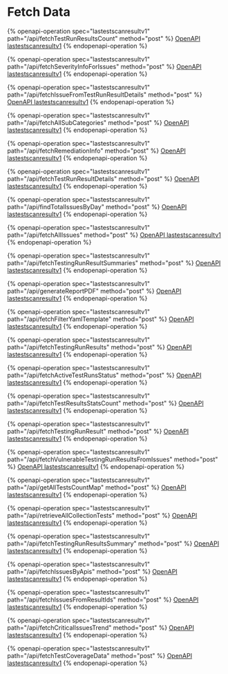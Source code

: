 # Fetch Data

{% openapi-operation spec="lastestscanresultv1" path="/api/fetchTestRunResultsCount" method="post" %}
[OpenAPI lastestscanresultv1](https://gitbook-x-prod-openapi.4401d86825a13bf607936cc3a9f3897a.r2.cloudflarestorage.com/raw/763b0381a96219df166afb4026ffb810d7225df22b0d32ca48eec701026175d4.json?X-Amz-Algorithm=AWS4-HMAC-SHA256&X-Amz-Content-Sha256=UNSIGNED-PAYLOAD&X-Amz-Credential=dce48141f43c0191a2ad043a6888781c%2F20250906%2Fauto%2Fs3%2Faws4_request&X-Amz-Date=20250906T045555Z&X-Amz-Expires=172800&X-Amz-Signature=b29b26b3b653dea74863e700f5810f2caab543e6090c4fae64605cccfc0ff801&X-Amz-SignedHeaders=host&x-amz-checksum-mode=ENABLED&x-id=GetObject)
{% endopenapi-operation %}

{% openapi-operation spec="lastestscanresultv1" path="/api/fetchSeverityInfoForIssues" method="post" %}
[OpenAPI lastestscanresultv1](https://gitbook-x-prod-openapi.4401d86825a13bf607936cc3a9f3897a.r2.cloudflarestorage.com/raw/763b0381a96219df166afb4026ffb810d7225df22b0d32ca48eec701026175d4.json?X-Amz-Algorithm=AWS4-HMAC-SHA256&X-Amz-Content-Sha256=UNSIGNED-PAYLOAD&X-Amz-Credential=dce48141f43c0191a2ad043a6888781c%2F20250906%2Fauto%2Fs3%2Faws4_request&X-Amz-Date=20250906T045555Z&X-Amz-Expires=172800&X-Amz-Signature=b29b26b3b653dea74863e700f5810f2caab543e6090c4fae64605cccfc0ff801&X-Amz-SignedHeaders=host&x-amz-checksum-mode=ENABLED&x-id=GetObject)
{% endopenapi-operation %}

{% openapi-operation spec="lastestscanresultv1" path="/api/fetchIssueFromTestRunResultDetails" method="post" %}
[OpenAPI lastestscanresultv1](https://gitbook-x-prod-openapi.4401d86825a13bf607936cc3a9f3897a.r2.cloudflarestorage.com/raw/763b0381a96219df166afb4026ffb810d7225df22b0d32ca48eec701026175d4.json?X-Amz-Algorithm=AWS4-HMAC-SHA256&X-Amz-Content-Sha256=UNSIGNED-PAYLOAD&X-Amz-Credential=dce48141f43c0191a2ad043a6888781c%2F20250906%2Fauto%2Fs3%2Faws4_request&X-Amz-Date=20250906T045555Z&X-Amz-Expires=172800&X-Amz-Signature=b29b26b3b653dea74863e700f5810f2caab543e6090c4fae64605cccfc0ff801&X-Amz-SignedHeaders=host&x-amz-checksum-mode=ENABLED&x-id=GetObject)
{% endopenapi-operation %}

{% openapi-operation spec="lastestscanresultv1" path="/api/fetchAllSubCategories" method="post" %}
[OpenAPI lastestscanresultv1](https://gitbook-x-prod-openapi.4401d86825a13bf607936cc3a9f3897a.r2.cloudflarestorage.com/raw/763b0381a96219df166afb4026ffb810d7225df22b0d32ca48eec701026175d4.json?X-Amz-Algorithm=AWS4-HMAC-SHA256&X-Amz-Content-Sha256=UNSIGNED-PAYLOAD&X-Amz-Credential=dce48141f43c0191a2ad043a6888781c%2F20250906%2Fauto%2Fs3%2Faws4_request&X-Amz-Date=20250906T045555Z&X-Amz-Expires=172800&X-Amz-Signature=b29b26b3b653dea74863e700f5810f2caab543e6090c4fae64605cccfc0ff801&X-Amz-SignedHeaders=host&x-amz-checksum-mode=ENABLED&x-id=GetObject)
{% endopenapi-operation %}

{% openapi-operation spec="lastestscanresultv1" path="/api/fetchRemediationInfo" method="post" %}
[OpenAPI lastestscanresultv1](https://gitbook-x-prod-openapi.4401d86825a13bf607936cc3a9f3897a.r2.cloudflarestorage.com/raw/763b0381a96219df166afb4026ffb810d7225df22b0d32ca48eec701026175d4.json?X-Amz-Algorithm=AWS4-HMAC-SHA256&X-Amz-Content-Sha256=UNSIGNED-PAYLOAD&X-Amz-Credential=dce48141f43c0191a2ad043a6888781c%2F20250906%2Fauto%2Fs3%2Faws4_request&X-Amz-Date=20250906T045555Z&X-Amz-Expires=172800&X-Amz-Signature=b29b26b3b653dea74863e700f5810f2caab543e6090c4fae64605cccfc0ff801&X-Amz-SignedHeaders=host&x-amz-checksum-mode=ENABLED&x-id=GetObject)
{% endopenapi-operation %}

{% openapi-operation spec="lastestscanresultv1" path="/api/fetchTestRunResultDetails" method="post" %}
[OpenAPI lastestscanresultv1](https://gitbook-x-prod-openapi.4401d86825a13bf607936cc3a9f3897a.r2.cloudflarestorage.com/raw/763b0381a96219df166afb4026ffb810d7225df22b0d32ca48eec701026175d4.json?X-Amz-Algorithm=AWS4-HMAC-SHA256&X-Amz-Content-Sha256=UNSIGNED-PAYLOAD&X-Amz-Credential=dce48141f43c0191a2ad043a6888781c%2F20250906%2Fauto%2Fs3%2Faws4_request&X-Amz-Date=20250906T045555Z&X-Amz-Expires=172800&X-Amz-Signature=b29b26b3b653dea74863e700f5810f2caab543e6090c4fae64605cccfc0ff801&X-Amz-SignedHeaders=host&x-amz-checksum-mode=ENABLED&x-id=GetObject)
{% endopenapi-operation %}

{% openapi-operation spec="lastestscanresultv1" path="/api/findTotalIssuesByDay" method="post" %}
[OpenAPI lastestscanresultv1](https://gitbook-x-prod-openapi.4401d86825a13bf607936cc3a9f3897a.r2.cloudflarestorage.com/raw/763b0381a96219df166afb4026ffb810d7225df22b0d32ca48eec701026175d4.json?X-Amz-Algorithm=AWS4-HMAC-SHA256&X-Amz-Content-Sha256=UNSIGNED-PAYLOAD&X-Amz-Credential=dce48141f43c0191a2ad043a6888781c%2F20250906%2Fauto%2Fs3%2Faws4_request&X-Amz-Date=20250906T045555Z&X-Amz-Expires=172800&X-Amz-Signature=b29b26b3b653dea74863e700f5810f2caab543e6090c4fae64605cccfc0ff801&X-Amz-SignedHeaders=host&x-amz-checksum-mode=ENABLED&x-id=GetObject)
{% endopenapi-operation %}

{% openapi-operation spec="lastestscanresultv1" path="/api/fetchAllIssues" method="post" %}
[OpenAPI lastestscanresultv1](https://gitbook-x-prod-openapi.4401d86825a13bf607936cc3a9f3897a.r2.cloudflarestorage.com/raw/763b0381a96219df166afb4026ffb810d7225df22b0d32ca48eec701026175d4.json?X-Amz-Algorithm=AWS4-HMAC-SHA256&X-Amz-Content-Sha256=UNSIGNED-PAYLOAD&X-Amz-Credential=dce48141f43c0191a2ad043a6888781c%2F20250906%2Fauto%2Fs3%2Faws4_request&X-Amz-Date=20250906T045555Z&X-Amz-Expires=172800&X-Amz-Signature=b29b26b3b653dea74863e700f5810f2caab543e6090c4fae64605cccfc0ff801&X-Amz-SignedHeaders=host&x-amz-checksum-mode=ENABLED&x-id=GetObject)
{% endopenapi-operation %}

{% openapi-operation spec="lastestscanresultv1" path="/api/fetchTestingRunResultSummaries" method="post" %}
[OpenAPI lastestscanresultv1](https://gitbook-x-prod-openapi.4401d86825a13bf607936cc3a9f3897a.r2.cloudflarestorage.com/raw/763b0381a96219df166afb4026ffb810d7225df22b0d32ca48eec701026175d4.json?X-Amz-Algorithm=AWS4-HMAC-SHA256&X-Amz-Content-Sha256=UNSIGNED-PAYLOAD&X-Amz-Credential=dce48141f43c0191a2ad043a6888781c%2F20250906%2Fauto%2Fs3%2Faws4_request&X-Amz-Date=20250906T045555Z&X-Amz-Expires=172800&X-Amz-Signature=b29b26b3b653dea74863e700f5810f2caab543e6090c4fae64605cccfc0ff801&X-Amz-SignedHeaders=host&x-amz-checksum-mode=ENABLED&x-id=GetObject)
{% endopenapi-operation %}

{% openapi-operation spec="lastestscanresultv1" path="/api/generateReportPDF" method="post" %}
[OpenAPI lastestscanresultv1](https://gitbook-x-prod-openapi.4401d86825a13bf607936cc3a9f3897a.r2.cloudflarestorage.com/raw/763b0381a96219df166afb4026ffb810d7225df22b0d32ca48eec701026175d4.json?X-Amz-Algorithm=AWS4-HMAC-SHA256&X-Amz-Content-Sha256=UNSIGNED-PAYLOAD&X-Amz-Credential=dce48141f43c0191a2ad043a6888781c%2F20250906%2Fauto%2Fs3%2Faws4_request&X-Amz-Date=20250906T045555Z&X-Amz-Expires=172800&X-Amz-Signature=b29b26b3b653dea74863e700f5810f2caab543e6090c4fae64605cccfc0ff801&X-Amz-SignedHeaders=host&x-amz-checksum-mode=ENABLED&x-id=GetObject)
{% endopenapi-operation %}

{% openapi-operation spec="lastestscanresultv1" path="/api/fetchFilterYamlTemplate" method="post" %}
[OpenAPI lastestscanresultv1](https://gitbook-x-prod-openapi.4401d86825a13bf607936cc3a9f3897a.r2.cloudflarestorage.com/raw/763b0381a96219df166afb4026ffb810d7225df22b0d32ca48eec701026175d4.json?X-Amz-Algorithm=AWS4-HMAC-SHA256&X-Amz-Content-Sha256=UNSIGNED-PAYLOAD&X-Amz-Credential=dce48141f43c0191a2ad043a6888781c%2F20250906%2Fauto%2Fs3%2Faws4_request&X-Amz-Date=20250906T045555Z&X-Amz-Expires=172800&X-Amz-Signature=b29b26b3b653dea74863e700f5810f2caab543e6090c4fae64605cccfc0ff801&X-Amz-SignedHeaders=host&x-amz-checksum-mode=ENABLED&x-id=GetObject)
{% endopenapi-operation %}

{% openapi-operation spec="lastestscanresultv1" path="/api/fetchTestingRunResults" method="post" %}
[OpenAPI lastestscanresultv1](https://gitbook-x-prod-openapi.4401d86825a13bf607936cc3a9f3897a.r2.cloudflarestorage.com/raw/763b0381a96219df166afb4026ffb810d7225df22b0d32ca48eec701026175d4.json?X-Amz-Algorithm=AWS4-HMAC-SHA256&X-Amz-Content-Sha256=UNSIGNED-PAYLOAD&X-Amz-Credential=dce48141f43c0191a2ad043a6888781c%2F20250906%2Fauto%2Fs3%2Faws4_request&X-Amz-Date=20250906T045555Z&X-Amz-Expires=172800&X-Amz-Signature=b29b26b3b653dea74863e700f5810f2caab543e6090c4fae64605cccfc0ff801&X-Amz-SignedHeaders=host&x-amz-checksum-mode=ENABLED&x-id=GetObject)
{% endopenapi-operation %}

{% openapi-operation spec="lastestscanresultv1" path="/api/fetchActiveTestRunsStatus" method="post" %}
[OpenAPI lastestscanresultv1](https://gitbook-x-prod-openapi.4401d86825a13bf607936cc3a9f3897a.r2.cloudflarestorage.com/raw/763b0381a96219df166afb4026ffb810d7225df22b0d32ca48eec701026175d4.json?X-Amz-Algorithm=AWS4-HMAC-SHA256&X-Amz-Content-Sha256=UNSIGNED-PAYLOAD&X-Amz-Credential=dce48141f43c0191a2ad043a6888781c%2F20250906%2Fauto%2Fs3%2Faws4_request&X-Amz-Date=20250906T045555Z&X-Amz-Expires=172800&X-Amz-Signature=b29b26b3b653dea74863e700f5810f2caab543e6090c4fae64605cccfc0ff801&X-Amz-SignedHeaders=host&x-amz-checksum-mode=ENABLED&x-id=GetObject)
{% endopenapi-operation %}

{% openapi-operation spec="lastestscanresultv1" path="/api/fetchTestResultsStatsCount" method="post" %}
[OpenAPI lastestscanresultv1](https://gitbook-x-prod-openapi.4401d86825a13bf607936cc3a9f3897a.r2.cloudflarestorage.com/raw/763b0381a96219df166afb4026ffb810d7225df22b0d32ca48eec701026175d4.json?X-Amz-Algorithm=AWS4-HMAC-SHA256&X-Amz-Content-Sha256=UNSIGNED-PAYLOAD&X-Amz-Credential=dce48141f43c0191a2ad043a6888781c%2F20250906%2Fauto%2Fs3%2Faws4_request&X-Amz-Date=20250906T045555Z&X-Amz-Expires=172800&X-Amz-Signature=b29b26b3b653dea74863e700f5810f2caab543e6090c4fae64605cccfc0ff801&X-Amz-SignedHeaders=host&x-amz-checksum-mode=ENABLED&x-id=GetObject)
{% endopenapi-operation %}

{% openapi-operation spec="lastestscanresultv1" path="/api/fetchTestingRunResult" method="post" %}
[OpenAPI lastestscanresultv1](https://gitbook-x-prod-openapi.4401d86825a13bf607936cc3a9f3897a.r2.cloudflarestorage.com/raw/763b0381a96219df166afb4026ffb810d7225df22b0d32ca48eec701026175d4.json?X-Amz-Algorithm=AWS4-HMAC-SHA256&X-Amz-Content-Sha256=UNSIGNED-PAYLOAD&X-Amz-Credential=dce48141f43c0191a2ad043a6888781c%2F20250906%2Fauto%2Fs3%2Faws4_request&X-Amz-Date=20250906T045555Z&X-Amz-Expires=172800&X-Amz-Signature=b29b26b3b653dea74863e700f5810f2caab543e6090c4fae64605cccfc0ff801&X-Amz-SignedHeaders=host&x-amz-checksum-mode=ENABLED&x-id=GetObject)
{% endopenapi-operation %}

{% openapi-operation spec="lastestscanresultv1" path="/api/fetchVulnerableTestingRunResultsFromIssues" method="post" %}
[OpenAPI lastestscanresultv1](https://gitbook-x-prod-openapi.4401d86825a13bf607936cc3a9f3897a.r2.cloudflarestorage.com/raw/763b0381a96219df166afb4026ffb810d7225df22b0d32ca48eec701026175d4.json?X-Amz-Algorithm=AWS4-HMAC-SHA256&X-Amz-Content-Sha256=UNSIGNED-PAYLOAD&X-Amz-Credential=dce48141f43c0191a2ad043a6888781c%2F20250906%2Fauto%2Fs3%2Faws4_request&X-Amz-Date=20250906T045555Z&X-Amz-Expires=172800&X-Amz-Signature=b29b26b3b653dea74863e700f5810f2caab543e6090c4fae64605cccfc0ff801&X-Amz-SignedHeaders=host&x-amz-checksum-mode=ENABLED&x-id=GetObject)
{% endopenapi-operation %}

{% openapi-operation spec="lastestscanresultv1" path="/api/getAllTestsCountMap" method="post" %}
[OpenAPI lastestscanresultv1](https://gitbook-x-prod-openapi.4401d86825a13bf607936cc3a9f3897a.r2.cloudflarestorage.com/raw/763b0381a96219df166afb4026ffb810d7225df22b0d32ca48eec701026175d4.json?X-Amz-Algorithm=AWS4-HMAC-SHA256&X-Amz-Content-Sha256=UNSIGNED-PAYLOAD&X-Amz-Credential=dce48141f43c0191a2ad043a6888781c%2F20250906%2Fauto%2Fs3%2Faws4_request&X-Amz-Date=20250906T045555Z&X-Amz-Expires=172800&X-Amz-Signature=b29b26b3b653dea74863e700f5810f2caab543e6090c4fae64605cccfc0ff801&X-Amz-SignedHeaders=host&x-amz-checksum-mode=ENABLED&x-id=GetObject)
{% endopenapi-operation %}

{% openapi-operation spec="lastestscanresultv1" path="/api/retrieveAllCollectionTests" method="post" %}
[OpenAPI lastestscanresultv1](https://gitbook-x-prod-openapi.4401d86825a13bf607936cc3a9f3897a.r2.cloudflarestorage.com/raw/763b0381a96219df166afb4026ffb810d7225df22b0d32ca48eec701026175d4.json?X-Amz-Algorithm=AWS4-HMAC-SHA256&X-Amz-Content-Sha256=UNSIGNED-PAYLOAD&X-Amz-Credential=dce48141f43c0191a2ad043a6888781c%2F20250906%2Fauto%2Fs3%2Faws4_request&X-Amz-Date=20250906T045555Z&X-Amz-Expires=172800&X-Amz-Signature=b29b26b3b653dea74863e700f5810f2caab543e6090c4fae64605cccfc0ff801&X-Amz-SignedHeaders=host&x-amz-checksum-mode=ENABLED&x-id=GetObject)
{% endopenapi-operation %}

{% openapi-operation spec="lastestscanresultv1" path="/api/fetchTestingRunResultsSummary" method="post" %}
[OpenAPI lastestscanresultv1](https://gitbook-x-prod-openapi.4401d86825a13bf607936cc3a9f3897a.r2.cloudflarestorage.com/raw/763b0381a96219df166afb4026ffb810d7225df22b0d32ca48eec701026175d4.json?X-Amz-Algorithm=AWS4-HMAC-SHA256&X-Amz-Content-Sha256=UNSIGNED-PAYLOAD&X-Amz-Credential=dce48141f43c0191a2ad043a6888781c%2F20250906%2Fauto%2Fs3%2Faws4_request&X-Amz-Date=20250906T045555Z&X-Amz-Expires=172800&X-Amz-Signature=b29b26b3b653dea74863e700f5810f2caab543e6090c4fae64605cccfc0ff801&X-Amz-SignedHeaders=host&x-amz-checksum-mode=ENABLED&x-id=GetObject)
{% endopenapi-operation %}

{% openapi-operation spec="lastestscanresultv1" path="/api/fetchIssuesByApis" method="post" %}
[OpenAPI lastestscanresultv1](https://gitbook-x-prod-openapi.4401d86825a13bf607936cc3a9f3897a.r2.cloudflarestorage.com/raw/763b0381a96219df166afb4026ffb810d7225df22b0d32ca48eec701026175d4.json?X-Amz-Algorithm=AWS4-HMAC-SHA256&X-Amz-Content-Sha256=UNSIGNED-PAYLOAD&X-Amz-Credential=dce48141f43c0191a2ad043a6888781c%2F20250906%2Fauto%2Fs3%2Faws4_request&X-Amz-Date=20250906T045555Z&X-Amz-Expires=172800&X-Amz-Signature=b29b26b3b653dea74863e700f5810f2caab543e6090c4fae64605cccfc0ff801&X-Amz-SignedHeaders=host&x-amz-checksum-mode=ENABLED&x-id=GetObject)
{% endopenapi-operation %}

{% openapi-operation spec="lastestscanresultv1" path="/api/fetchIssuesFromResultIds" method="post" %}
[OpenAPI lastestscanresultv1](https://gitbook-x-prod-openapi.4401d86825a13bf607936cc3a9f3897a.r2.cloudflarestorage.com/raw/763b0381a96219df166afb4026ffb810d7225df22b0d32ca48eec701026175d4.json?X-Amz-Algorithm=AWS4-HMAC-SHA256&X-Amz-Content-Sha256=UNSIGNED-PAYLOAD&X-Amz-Credential=dce48141f43c0191a2ad043a6888781c%2F20250906%2Fauto%2Fs3%2Faws4_request&X-Amz-Date=20250906T045555Z&X-Amz-Expires=172800&X-Amz-Signature=b29b26b3b653dea74863e700f5810f2caab543e6090c4fae64605cccfc0ff801&X-Amz-SignedHeaders=host&x-amz-checksum-mode=ENABLED&x-id=GetObject)
{% endopenapi-operation %}

{% openapi-operation spec="lastestscanresultv1" path="/api/fetchCriticalIssuesTrend" method="post" %}
[OpenAPI lastestscanresultv1](https://gitbook-x-prod-openapi.4401d86825a13bf607936cc3a9f3897a.r2.cloudflarestorage.com/raw/763b0381a96219df166afb4026ffb810d7225df22b0d32ca48eec701026175d4.json?X-Amz-Algorithm=AWS4-HMAC-SHA256&X-Amz-Content-Sha256=UNSIGNED-PAYLOAD&X-Amz-Credential=dce48141f43c0191a2ad043a6888781c%2F20250906%2Fauto%2Fs3%2Faws4_request&X-Amz-Date=20250906T045555Z&X-Amz-Expires=172800&X-Amz-Signature=b29b26b3b653dea74863e700f5810f2caab543e6090c4fae64605cccfc0ff801&X-Amz-SignedHeaders=host&x-amz-checksum-mode=ENABLED&x-id=GetObject)
{% endopenapi-operation %}

{% openapi-operation spec="lastestscanresultv1" path="/api/fetchTestCoverageData" method="post" %}
[OpenAPI lastestscanresultv1](https://gitbook-x-prod-openapi.4401d86825a13bf607936cc3a9f3897a.r2.cloudflarestorage.com/raw/763b0381a96219df166afb4026ffb810d7225df22b0d32ca48eec701026175d4.json?X-Amz-Algorithm=AWS4-HMAC-SHA256&X-Amz-Content-Sha256=UNSIGNED-PAYLOAD&X-Amz-Credential=dce48141f43c0191a2ad043a6888781c%2F20250906%2Fauto%2Fs3%2Faws4_request&X-Amz-Date=20250906T045555Z&X-Amz-Expires=172800&X-Amz-Signature=b29b26b3b653dea74863e700f5810f2caab543e6090c4fae64605cccfc0ff801&X-Amz-SignedHeaders=host&x-amz-checksum-mode=ENABLED&x-id=GetObject)
{% endopenapi-operation %}
